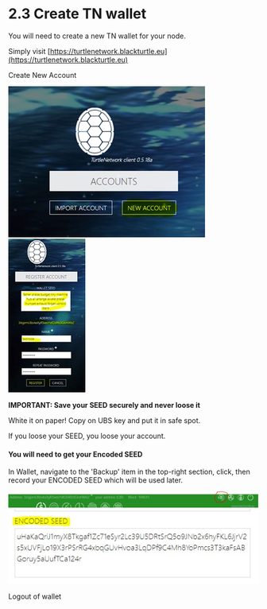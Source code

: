 # 2.3 Create TN wallet

You will need to create a new TN wallet for your node.

Simply visit [https://turtlenetwork.blackturtle.eu](https://turtlenetwork.blackturtle.eu)

Create New Account

![](/assets/create.jpg)![](/assets/create1.jpg)

**IMPORTANT: Save your SEED securely and never loose it**

White it on paper! Copy on UBS key and put it in safe spot.

If you loose your SEED, you loose your account. 

#### You will need to get your Encoded SEED

In Wallet, navigate to the 'Backup' item in the top-right section, click, then record your ENCODED SEED which will be used later.

![](/assets/backup.jpg)![](/assets/backup1.jpg)

Logout of wallet



